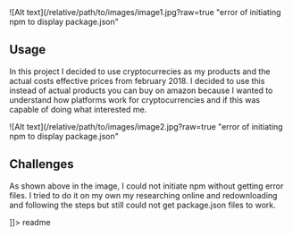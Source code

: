 <snippet>
  <content><![CDATA[
# ${1:BAMAZON}
TODO: create an Amazon-like storefront using MySQL where the application can take orders from customers and deplete stock from the store's inventory.
## Installation
I used MAMP to connect with MySQL and then linked my node.js files and npm to local server thorugh code.

![Alt text](/relative/path/to/images/image1.jpg?raw=true "error of initiating npm to display package.json" 

## Usage
In this project I decided to use cryptocurrecies as my products and the actual costs effective prices from february 2018. I decided to use this instead of actual products you can buy on amazon because I wanted to understand how platforms work for cryptocurrencies and if this was capable of doing what interested me. 

![Alt text](/relative/path/to/images/image2.jpg?raw=true "error of initiating npm to display package.json" 

## Challenges
As shown above in the image, I could not initiate npm without getting error files. I tried to do it on my own my researching online and redownloading and following the steps but still could not get package.json files to work. 

]]></content>
  <tabTrigger>readme</tabTrigger>
</snippet>